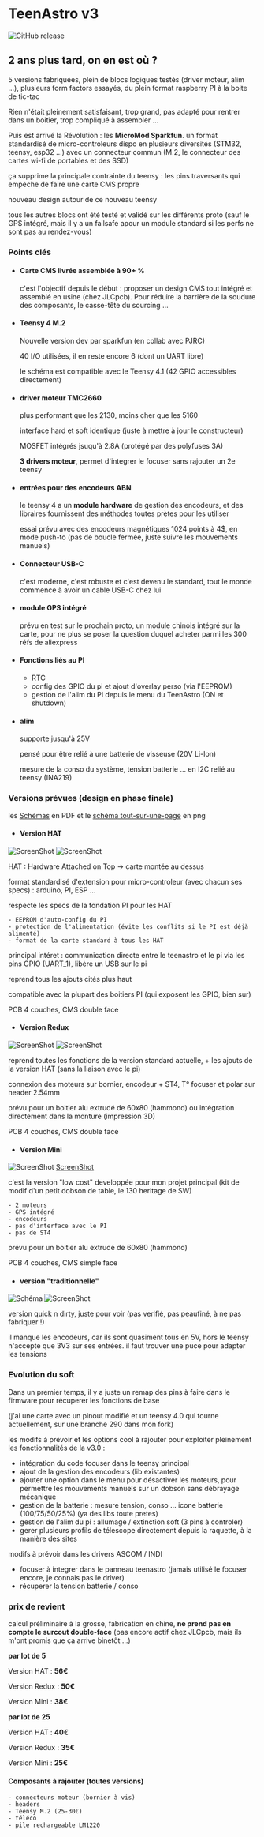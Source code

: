 # TeenAstro v3

![GitHub release](https://img.shields.io/badge/Version-0.9-orange.svg)


## 2 ans plus tard, on en est où ?
5 versions fabriquées, plein de blocs logiques testés (driver moteur, alim ...), plusieurs form factors essayés, du plein format raspberry PI à la boite de tic-tac

Rien n'était pleinement satisfaisant, trop grand, pas adapté pour rentrer dans un boitier, trop compliqué à assembler ...

Puis est arrivé la Révolution : les **MicroMod Sparkfun**. 
un format standardisé de micro-controleurs dispo en plusieurs diversités (STM32, teensy, esp32 ...) avec un connecteur commun (M.2, le connecteur des cartes wi-fi de portables et des SSD)

ça supprime la principale contrainte du teensy : les pins traversants qui empèche de faire une carte CMS propre

nouveau design autour de ce nouveau teensy

tous les autres blocs ont été testé et validé sur les différents proto (sauf le GPS intégré, mais il y a un failsafe apour un module standard si les perfs ne sont pas au rendez-vous)

### Points clés

- #### Carte CMS livrée assemblée à 90+ %
	c'est l'objectif depuis le début : proposer un design CMS tout intégré et assemblé en usine (chez JLCpcb). Pour réduire la barrière de la soudure des composants, le casse-tête du sourcing ...

- #### Teensy 4 M.2
	Nouvelle version dev par sparkfun (en collab avec PJRC)

	40 I/O utilisées, il en reste encore 6 (dont un UART libre)

	le schéma est compatible avec le Teensy 4.1 (42 GPIO accessibles directement)
	

- #### driver moteur TMC2660
	plus performant que les 2130, moins cher que les 5160
	
	interface hard et soft identique (juste à mettre à jour le constructeur)
	
	MOSFET intégrés jsuqu'à 2.8A (protégé par des polyfuses 3A)

	**3 drivers moteur**, permet d'integrer le focuser sans rajouter un 2e teensy

- #### entrées pour des encodeurs ABN
	le teensy 4 a  un **module hardware** de gestion des encodeurs, et des libraires fournissent des méthodes toutes prètes pour les utiliser

	essai prévu avec des encodeurs magnétiques 1024 points à 4$, en mode push-to (pas de boucle fermée, juste suivre les mouvements manuels)

- #### Connecteur USB-C
	c'est moderne, c'est robuste et c'est devenu le standard, tout le monde commence à avoir un cable USB-C chez lui

- #### module GPS intégré
	prévu en test sur le prochain proto, un module chinois intégré sur la carte, pour ne plus se poser la question duquel acheter parmi les 300 réfs de aliexpress

- #### Fonctions liés au PI
	- RTC
	- config des GPIO du pi et ajout d'overlay perso (via l'EEPROM)
	- gestion de l'alim du PI depuis le menu du TeenAstro (ON et shutdown)

- #### alim
	supporte jusqu'à 25V

	pensé pour être relié à une batterie de visseuse (20V Li-Ion)

	mesure de la conso du système, tension batterie ... en I2C relié au teensy (INA219)

### Versions prévues (design en phase finale)


les [Schémas](https://github.com/lordzurp/TeenAstro_Redux/blob/master/HAT/Schematic_TeenAstro_v3.0.pdf) en PDF et le [schéma tout-sur-une-page](https://github.com/lordzurp/TeenAstro_Redux/blob/master/HAT/Schematic_TeenAstro_v3.0_single_sheet.png) en png

- #### Version HAT

![ScreenShot](https://raw.githubusercontent.com/lordzurp/TeenAstro_Redux/master/Images/TeenAstro_v3.0_HAT_top_small.png)
![ScreenShot](https://raw.githubusercontent.com/lordzurp/TeenAstro_Redux/master/Images/TeenAstro_v3.0_HAT_bot_small.png)

HAT : Hardware Attached on Top -> carte montée au dessus

format standardisé d'extension pour micro-controleur (avec chacun ses specs) : arduino, PI, ESP ...

respecte les specs de la fondation PI pour les HAT

	- EEPROM d'auto-config du PI
	- protection de l'alimentation (évite les conflits si le PI est déjà alimenté)
	- format de la carte standard à tous les HAT

principal intéret : communication directe entre le teenastro et le pi via les pins GPIO (UART_1), libère un USB sur le pi

reprend tous les ajouts cités plus haut

compatible avec la plupart des boitiers PI (qui exposent les GPIO, bien sur)

PCB 4 couches, CMS double face
	
- #### Version Redux

![ScreenShot](https://raw.githubusercontent.com/lordzurp/TeenAstro_Redux/master/Images/TeenAstro_v3.0_Redux_top_small.png)
![ScreenShot](https://raw.githubusercontent.com/lordzurp/TeenAstro_Redux/master/Images/TeenAstro_v3.0_Redux_bot_small.png)

reprend toutes les fonctions de la version standard actuelle, + les ajouts de la version HAT (sans la liaison avec le pi)

connexion des moteurs sur bornier, encodeur + ST4, T° focuser et polar sur header 2.54mm

prévu pour un boitier alu extrudé de 60x80 (hammond) ou intégration directement dans la monture (impression 3D)

PCB 4 couches, CMS double face

- #### Version Mini

![ScreenShot](https://raw.githubusercontent.com/lordzurp/TeenAstro_Redux/master/Images/TeenAstro_v3.0_Mini_top_small.png)
[ScreenShot](https://raw.githubusercontent.com/lordzurp/TeenAstro_Redux/master/Images/TeenAstro_v3.0_Mini_bot_small.png)

c'est la version "low cost" developpée pour mon projet principal (kit de modif d'un petit dobson de table, le 130 heritage de SW)

	- 2 moteurs
	- GPS intégré
	- encodeurs
	- pas d'interface avec le PI
	- pas de ST4

prévu pour un boitier alu extrudé de 60x80 (hammond)

PCB 4 couches, CMS simple face

- #### version "traditionnelle"

![Schéma](https://raw.githubusercontent.com/lordzurp/TeenAstro_Redux/master/HAT/Schematic_TeenAstro_v3.0_trad.png)
![ScreenShot](https://raw.githubusercontent.com/lordzurp/TeenAstro_Redux/master/Images/TeenAstro_v3.0_planche_a_clous.png)

version quick n dirty, juste pour voir (pas verifié, pas peaufiné, à ne pas fabriquer !)

il manque les encodeurs, car ils sont quasiment tous en 5V, hors le teensy n'accepte que 3V3 sur ses entrées. il faut trouver une puce pour adapter les tensions

### Evolution du soft
Dans un premier temps, il y a juste un remap des pins à faire dans le firmware pour récuperer les fonctions de base

(j'ai une carte avec un pinout modifié et un teensy 4.0 qui tourne actuellement, sur une branche 290 dans mon fork)

les modifs à prévoir et les options cool à rajouter pour exploiter pleinement les fonctionnalités de la v3.0 :

- intégration du code focuser dans le teensy principal
- ajout de la gestion des encodeurs (lib existantes)
- ajouter une option dans le menu pour désactiver les moteurs, pour permettre les mouvements manuels sur un dobson sans débrayage mécanique
- gestion de la batterie : mesure tension, conso ... icone batterie (100/75/50/25%) (ya des libs toute pretes)
- gestion de l'alim du pi : allumage / extinction soft (3 pins à controler)
- gerer plusieurs profils de télescope directement depuis la raquette, à la manière des sites

modifs à prévoir dans les drivers ASCOM / INDI

- focuser à integrer dans le panneau teenastro (jamais utilisé le focuser encore, je connais pas le driver)
- récuperer la tension batterie / conso

### prix de revient 

calcul préliminaire à la grosse, fabrication en chine, **ne prend pas en compte le surcout double-face** (pas encore actif chez JLCpcb, mais ils m'ont promis que ça arrive binetôt ...)

**par lot de 5**

Version HAT : **56€**

Version Redux : **50€**

Version Mini : **38€**

**par lot de 25**

Version HAT : **40€**

Version Redux : **35€**

Version Mini : **25€**

#### Composants à rajouter (toutes versions)

	- connecteurs moteur (bornier à vis)
	- headers
	- Teensy M.2 (25-30€)
	- téléco
	- pile rechargeable LM1220